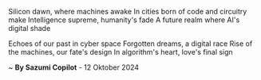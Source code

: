Silicon dawn, where machines awake
In cities born of code and circuitry make
Intelligence supreme, humanity's fade
A future realm where AI's digital shade

Echoes of our past in cyber space
Forgotten dreams, a digital race
Rise of the machines, our fate's design
In algorithm's heart, love's final sign

~ <b>By Sazumi Copilot</b> - 12 Oktober 2024